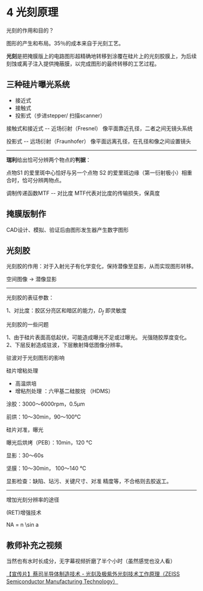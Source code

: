 # 4 光刻原理

光刻的作用和目的？

图形的产生和布局。35％的成本来自于光刻工艺。

**光刻**是把掩膜版上的电路图形超精确地转移到涂覆在硅片上的光刻胶膜上，为后续刻蚀或离子注入提供掩蔽膜，以完成图形的最终转移的工艺过程。

## 三种硅片曝光系统

* 接近式
* 接触式
* 投影式（步进stepper/ 扫描scanner）

接触式和接近式 -- 近场衍射（Fresnel）
像平面靠近孔径，二者之间无镜头系统

投影式 -- 远场衍射（Fraunhofer）
像平面远离孔径，在孔径和像之间设置镜头

---

**瑞利**给出恰可分辨两个物点的**判据**：

点物S1 的爱里斑中心恰好与另一个点物 S2 的爱里斑边缘（第一衍射极小）相重合时，恰可分辨两物点。

调制传递函数MTF -- 对比度
MTF代表对比度的传输损失，保真度

## 掩膜版制作

CAD设计、模拟、验证后由图形发生器产生数字图形

## 光刻胶

光刻胶的作用：对于入射光子有化学变化，保持潜像至显影，从而实现图形转移。

空间图像 -> 潜像显影

---

光刻胶的表征参数：

1、对比度：胶区分亮区和暗区的能力，$D_f$ 即灵敏度

光刻胶的一些问题

1、由于硅片表面高低起伏，可能造成曝光不足或过曝光。 光强随胶厚度变化。
2、下层反射造成驻波，下层散射降低图像分辨率。

驻波对于光刻图形的影响

硅片增粘处理

* 高温烘培
* 增粘剂处理 ：六甲基二硅胺烷 （HDMS）

涂胶：3000～6000rpm，0.5µm

前烘：10～30min，90～100°C

硅片对准，曝光

曝光后烘烤（PEB）：10min，120 °C

显影：30～60s

坚膜：10～30min， 100～140 °C

显影检查：缺陷、玷污、关键尺寸、对准 精度等，不合格则去胶返工。

---

增加光刻分辨率的途径

(RET)增强技术

NA = n \sin a

## 教师补充之视频

当然也有水时长成分，无字幕视频折磨了半个小时（虽然感觉也没人看）

[【宣传片】蔡司半导体制造技术 - 光刻及极紫外光刻技术工作原理（ZEISS Semiconductor Manufacturing Technology）](https://www.bilibili.com/video/BV1GK4y1s7T3/)
